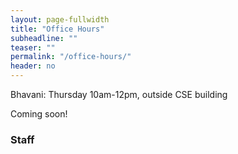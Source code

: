 ```yaml
---
layout: page-fullwidth
title: "Office Hours"
subheadline: ""
teaser: ""
permalink: "/office-hours/"
header: no
---
```

Bhavani: Thursday 10am-12pm, outside CSE building


Coming soon!
### Staff

<style>
          #main_rect {
              max-width: 650px;
          }
          .photo {
            width: 100%
          }
          .person {
            width: 21%;
            margin-right: 5.25%;
            float: left;
          }
          .right {
              margin-right: 0;
          }
          .name {
              padding-top: 5px;
              padding-bottom: 15px;
              text-align: center;
          }
</style>
